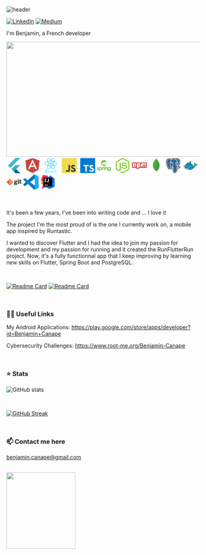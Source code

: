 ![header](https://capsule-render.vercel.app/api?type=slice&theme=radical&color=gradeient&&height=300&section=header&text=Hello%20Friend&fontSize=90)

<a href="https://www.linkedin.com/in/benjamin-canape/" target="_blank">![LinkedIn](https://img.shields.io/badge/linkedin-%230077B5.svg?style=for-the-badge&logo=linkedin&logoColor=white)</a>
<a href="https://medium.com/@benjamin.canape" target="_blank">![Medium](https://img.shields.io/badge/Medium-12100E?style=for-the-badge&logo=medium&logoColor=white)</a>

I'm Benjamin, a French developer

<img src="https://media.giphy.com/media/1GEATImIxEXVR79Dhk/giphy.gif" width="600" height="300"/>

<div>
  <img src="https://github.com/devicons/devicon/blob/master/icons/flutter/flutter-original.svg" title="Flutter" alt="Flutter" width="40" height="40"/>&nbsp;
  <img src="https://github.com/devicons/devicon/blob/master/icons/angularjs/angularjs-plain.svg" title="Angular" alt="Angular" width="40" height="40"/>&nbsp;
  <img src="https://github.com/devicons/devicon/blob/master/icons/react/react-original-wordmark.svg" title="React" alt="React" width="40" height="40"/>&nbsp;
  <img src="https://github.com/devicons/devicon/blob/master/icons/javascript/javascript-original.svg" title="JavaScript" alt="JavaScript" width="40" height="40"/>&nbsp;
  <img src="https://github.com/devicons/devicon/blob/master/icons//typescript/typescript-original.svg" title="typescript" **alt="typescript" width="40" height="40"/>
  <img src="https://github.com/devicons/devicon/blob/master/icons/spring/spring-original-wordmark.svg" title="Spring" alt="Spring" width="40" height="40"/>&nbsp;
  <img src="https://github.com/devicons/devicon/blob/master/icons/nodejs/nodejs-original.svg" title="Node" **alt="Node" width="40" height="40"/>
  <img src="https://github.com/devicons/devicon/blob/master/icons/npm/npm-original-wordmark.svg" title="Npm" **alt="Npm" width="40" height="40"/>
  <img src="https://github.com/devicons/devicon/blob/master/icons/mongodb/mongodb-original.svg" title="Mongo" **alt="Mongo" width="40" height="40"/>
  <img src="https://github.com/devicons/devicon/blob/master/icons/postgresql/postgresql-original.svg" title="POSTGRE" **alt="POSTGRE" width="40" height="40"/>
  <img src="https://github.com/devicons/devicon/blob/master/icons/docker/docker-original.svg" title="Docker" **alt="Docker" width="40" height="40"/>
  <img src="https://github.com/devicons/devicon/blob/master/icons/git/git-original-wordmark.svg" title="Git" **alt="Git" width="40" height="40"/>
  <img src="https://github.com/devicons/devicon/blob/master/icons/vscode/vscode-original.svg" title="vscode" **alt="vscode" width="40" height="40"/>
  <img src="https://github.com/devicons/devicon/blob/master/icons/intellij/intellij-original.svg" title="Intllij" **alt="Intellij" width="40" height="40"/>
</div>
<br/><br/>

It's been a few years, I've been into writing code and ... I love it

The project I'm the most proud of is the one I currently work on, a mobile app inspired by Runtastic.

I wanted to discover Flutter and I had the idea to join my passion for development and my passion for running and it created the RunFlutterRun project.
Now, it's a fully functionnal app that I keep improving by learning new skills on Flutter, Spring Boot and PostgreSQL.

<br/>

[![Readme Card](https://github-readme-stats.vercel.app/api/pin/?username=BenjaminCanape&repo=RunFlutterRun&theme=radical&height=20)](https://github.com/BenjaminCanape/RunFlutterRun)
[![Readme Card](https://github-readme-stats.vercel.app/api/pin/?username=BenjaminCanape&repo=RunBackEndRun&theme=radical)](https://github.com/BenjaminCanape/RunBackEndRun)

<br/>

### ✍🏻 Useful Links

My Android Applications: https://play.google.com/store/apps/developer?id=Benjamin+Canape

Cybersecurity Challenges: https://www.root-me.org/Benjamin-Canape

<br/>

### ⭐ Stats


![GitHub stats](https://github-readme-stats.vercel.app/api?username=BenjaminCanape&show_icons=true&theme=radical)

<br/>

[![GitHub Streak](http://github-readme-streak-stats.herokuapp.com?user=BenjaminCanape&theme=dark&background=000000)](https://git.io/streak-stats)


<br/>

### 📫 Contact me here 

benjamin.canape@gmail.com

<br/>
<img src="https://media.giphy.com/media/Q7SKqn3G97xpmfSOvG/giphy.gif" height="200" width="180"/>


<!--
**BenjaminCanape/BenjaminCanape** is a ✨ _special_ ✨ repository because its `README.md` (this file) appears on your GitHub profile.

Here are some ideas to get you started:

- 🔭 I’m currently working on ...
- 🌱 I’m currently learning ...
- 👯 I’m looking to collaborate on ...
- 🤔 I’m looking for help with ...
- 💬 Ask me about ...
- 📫 How to reach me: ...
- 😄 Pronouns: ...
- ⚡ Fun fact: ...
-->
